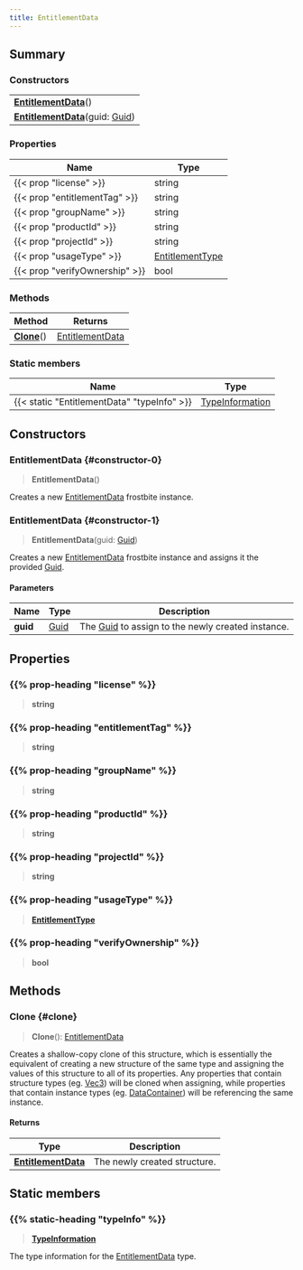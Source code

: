 ```yaml
---
title: EntitlementData
---
```


## Summary

### Constructors

|  |
| --- |
| **[EntitlementData](#constructor-0)**() |
| **[EntitlementData](#constructor-1)**(guid: [Guid](/vext/ref/shared/type/guid)) |

### Properties

| Name | Type |
| ---- | ---- |
| {{< prop "license" >}} | string |
| {{< prop "entitlementTag" >}} | string |
| {{< prop "groupName" >}} | string |
| {{< prop "productId" >}} | string |
| {{< prop "projectId" >}} | string |
| {{< prop "usageType" >}} | [EntitlementType](/vext/ref/fb/entitlementtype) |
| {{< prop "verifyOwnership" >}} | bool |

### Methods

| Method | Returns |
| ------ | ------- |
| **[Clone](#clone)**() | [EntitlementData](/vext/ref/fb/entitlementdata) |

### Static members

| Name | Type |
| ---- | ---- |
| {{< static "EntitlementData" "typeInfo" >}} | [TypeInformation](/vext/ref/shared/type/typeinformation) |

## Constructors

### EntitlementData {#constructor-0}

> **EntitlementData**()

Creates a new [EntitlementData](/vext/ref/fb/entitlementdata) frostbite instance.

### EntitlementData {#constructor-1}

> **EntitlementData**(guid: [Guid](/vext/ref/shared/type/guid))

Creates a new [EntitlementData](/vext/ref/fb/entitlementdata) frostbite instance and assigns it the provided [Guid](/vext/ref/shared/type/guid).

#### Parameters

| Name | Type | Description |
| ---- | ---- | ----------- |
| **guid** | [Guid](/vext/ref/shared/type/guid) | The [Guid](/vext/ref/shared/type/guid) to assign to the newly created instance. |

## Properties

### {{% prop-heading "license" %}}

> **string**

### {{% prop-heading "entitlementTag" %}}

> **string**

### {{% prop-heading "groupName" %}}

> **string**

### {{% prop-heading "productId" %}}

> **string**

### {{% prop-heading "projectId" %}}

> **string**

### {{% prop-heading "usageType" %}}

> **[EntitlementType](/vext/ref/fb/entitlementtype)**

### {{% prop-heading "verifyOwnership" %}}

> **bool**

## Methods

### Clone {#clone}

> **Clone**(): [EntitlementData](/vext/ref/fb/entitlementdata)

Creates a shallow-copy clone of this structure, which is essentially the equivalent of creating a new structure of the same type and assigning the values of this structure to all of its properties. Any properties that contain structure types (eg. [Vec3](/vext/ref/shared/type/vec3)) will be cloned when assigning, while properties that contain instance types (eg. [DataContainer](/vext/ref/shared/type/datacontainer)) will be referencing the same instance.

#### Returns

| Type | Description |
| ---- | ----------- |
| **[EntitlementData](/vext/ref/fb/entitlementdata)** | The newly created structure. |

## Static members

### {{% static-heading "typeInfo" %}}

> **[TypeInformation](/vext/ref/shared/type/typeinformation)**

The type information for the [EntitlementData](/vext/ref/fb/entitlementdata) type.

